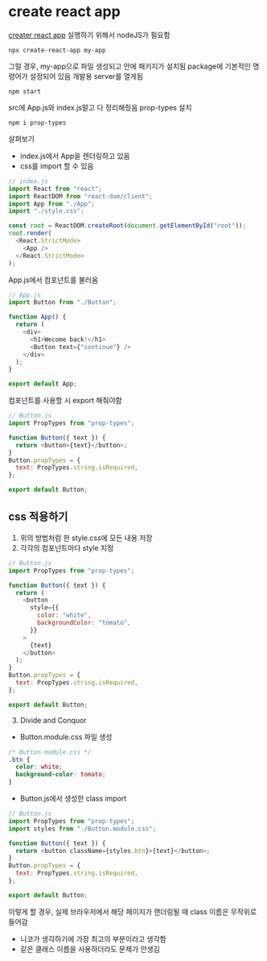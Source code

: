 # create react app

[creater react app](https://create-react-app.dev/)
실행하기 위해서 nodeJS가 필요함

```
npx create-react-app my-app
```

그럴 경우, my-app으로 파일 생성되고 안에 패키지가 설치됨
package에 기본적인 명령어가 설정되어 있음
개발용 server를 열게됨

```
npm start
```

src에 App.js와 index.js말고 다 정리해줬음
prop-types 설치

```
npm i prop-types
```

살펴보기

- index.js에서 App을 렌더링하고 있음
- css를 import 할 수 있음

```js
// index.js
import React from "react";
import ReactDOM from "react-dom/client";
import App from "./App";
import "./style.css";

const root = ReactDOM.createRoot(document.getElementById("root"));
root.render(
  <React.StrictMode>
    <App />
  </React.StrictMode>
);
```

App.js에서 컴포넌트를 불러옴

```js
// App.js
import Button from "./Button";

function App() {
  return (
    <div>
      <h1>Wecome back!</h1>
      <Button text={"continue"} />
    </div>
  );
}

export default App;
```

컴포넌트를 사용할 시 export 해줘야함

```js
// Button.js
import PropTypes from "prop-types";

function Button({ text }) {
  return <button>{text}</button>;
}
Button.propTypes = {
  text: PropTypes.string.isRequired,
};

export default Button;
```

## css 적용하기

1. 위의 방법처럼 한 style.css에 모든 내용 저장
2. 각각의 컴포넌트마다 style 지정

```js
// Button.js
import PropTypes from "prop-types";

function Button({ text }) {
  return (
    <button
      style={{
        color: "white",
        backgroundColor: "tomato",
      }}
    >
      {text}
    </button>
  );
}
Button.propTypes = {
  text: PropTypes.string.isRequired,
};

export default Button;
```

3. Divide and Conquor

- Button.module.css 파일 생성

```css
/* Button.module.css */
.btn {
  color: white;
  background-color: tomato;
}
```

- Button.js에서 생성한 class import

```js
// Button.js
import PropTypes from "prop-types";
import styles from "./Button.module.css";

function Button({ text }) {
  return <button className={styles.btn}>{text}</button>;
}
Button.propTypes = {
  text: PropTypes.string.isRequired,
};

export default Button;
```

이렇게 할 경우, 실제 브라우저에서 해당 페이지가 랜더링될 때 class 이름은 무작위로 들어감

- 니코가 생각하기에 가장 최고의 부분이라고 생각함
- 같은 클래스 이름을 사용하더라도 문제가 안생김
